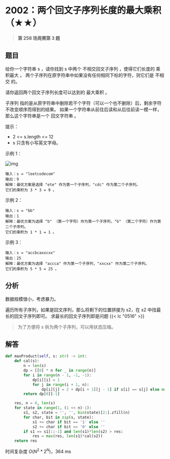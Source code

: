 # 2002：两个回文子序列长度的最大乘积（★★）


> **第 258 场周赛第 3 题**

## 题目

给你一个字符串 s ，请你找到 s 中两个 不相交回文子序列 ，使得它们长度的 乘积最大 。
两个子序列在原字符串中如果没有任何相同下标的字符，则它们是 不相交 的。

请你返回两个回文子序列长度可以达到的 最大乘积 。

子序列 指的是从原字符串中删除若干个字符（可以一个也不删除）后，剩余字符不改变顺序而得到的结果。
如果一个字符串从前往后读和从后往前读一模一样，那么这个字符串是一个 回文字符串 。

提示：
- 2 <= s.length <= 12
- s 只含有小写英文字母。

示例 1：

![img](https://assets.leetcode.com/uploads/2021/08/24/two-palindromic-subsequences.png)
    
    输入：s = "leetcodecom"
    输出：9
    解释：最优方案是选择 "ete" 作为第一个子序列，"cdc" 作为第二个子序列。
    它们的乘积为 3 * 3 = 9 。

示例 2：

    输入：s = "bb"
    输出：1
    解释：最优方案为选择 "b" （第一个字符）作为第一个子序列，"b" （第二个字符）作为第二个子序列。
    它们的乘积为 1 * 1 = 1 。

示例 3：

    输入：s = "accbcaxxcxx"
    输出：25
    解释：最优方案为选择 "accca" 作为第一个子序列，"xxcxx" 作为第二个子序列。
    它们的乘积为 5 * 5 = 25 。
     

 
## 分析

数据规模很小，考虑暴力。

遍历所有子序列，如果是回文序列，那么将剩下的位置拼接为 s2，在 s2 中找最长的回文子序列即可。
求最长的回文子序列即是问题 {{< lc "0516" >}}

> 为了方便将 s 拆为两个子序列，可以用状态压缩。

## 解答

```python
def maxProduct(self, s: str) -> int:
    def cal(s):
        n = len(s)
        dp = [[0] * n for _ in range(n)]
        for i in range(n - 1, -1, -1):
            dp[i][i] = 1
            for j in range(i + 1, n):
                dp[i][j] = 2 + dp[i + 1][j - 1] if s[i] == s[j] else max(dp[i + 1][j], dp[i][j - 1])
        return dp[0][-1]

    res, n = 0, len(s)
    for state in range(1, (1 << n)-1):
        s1, s2, state = '', '', bin(state)[2:].zfill(n)
        for char, bit in zip(s, state):
            s1 += char if bit == '1' else ''
            s2 += char if bit == '0' else ''
        if s1 == s1[::-1] and len(s1)*len(s2) > res:
            res = max(res, len(s1)*cal(s2))
    return res
```
时间复杂度 $O(N^2*2^N)$，364 ms

